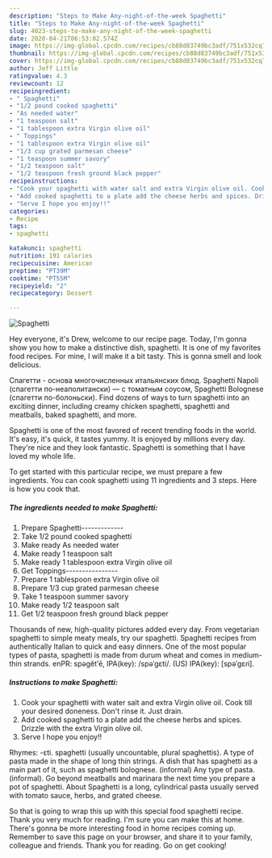 ```yaml
---
description: "Steps to Make Any-night-of-the-week Spaghetti"
title: "Steps to Make Any-night-of-the-week Spaghetti"
slug: 4023-steps-to-make-any-night-of-the-week-spaghetti
date: 2020-04-21T06:53:02.574Z
image: https://img-global.cpcdn.com/recipes/cb88d83749bc3adf/751x532cq70/spaghetti-recipe-main-photo.jpg
thumbnail: https://img-global.cpcdn.com/recipes/cb88d83749bc3adf/751x532cq70/spaghetti-recipe-main-photo.jpg
cover: https://img-global.cpcdn.com/recipes/cb88d83749bc3adf/751x532cq70/spaghetti-recipe-main-photo.jpg
author: Jeff Little
ratingvalue: 4.3
reviewcount: 12
recipeingredient:
- " Spaghetti"
- "1/2 pound cooked spaghetti"
- "As needed water"
- "1 teaspoon salt"
- "1 tablespoon extra Virgin olive oil"
- " Toppings"
- "1 tablespoon extra Virgin olive oil"
- "1/3 cup grated parmesan cheese"
- "1 teaspoon summer savory"
- "1/2 teaspoon salt"
- "1/2 teaspoon fresh ground black pepper"
recipeinstructions:
- "Cook your spaghetti with water salt and extra Virgin olive oil. Cook till your desired doneness. Don&#39;t rinse it. Just drain."
- "Add cooked spaghetti to a plate add the cheese herbs and spices. Drizzle with the extra Virgin olive oil."
- "Serve I hope you enjoy!!"
categories:
- Recipe
tags:
- spaghetti

katakunci: spaghetti 
nutrition: 191 calories
recipecuisine: American
preptime: "PT39M"
cooktime: "PT55M"
recipeyield: "2"
recipecategory: Dessert

---
```



![Spaghetti](https://img-global.cpcdn.com/recipes/cb88d83749bc3adf/751x532cq70/spaghetti-recipe-main-photo.jpg)

Hey everyone, it's Drew, welcome to our recipe page. Today, I'm gonna show you how to make a distinctive dish, spaghetti. It is one of my favorites food recipes. For mine, I will make it a bit tasty. This is gonna smell and look delicious.

Cпагетти - основа многочисленных итальянских блюд. Spaghetti Napoli (спагетти по-неаполитански) — с томатным соусом, Spaghetti Bolognese (спагетти по-болоньски). Find dozens of ways to turn spaghetti into an exciting dinner, including creamy chicken spaghetti, spaghetti and meatballs, baked spaghetti, and more.

Spaghetti is one of the most favored of recent trending foods in the world. It's easy, it's quick, it tastes yummy. It is enjoyed by millions every day. They're nice and they look fantastic. Spaghetti is something that I have loved my whole life.


To get started with this particular recipe, we must prepare a few ingredients. You can cook spaghetti using 11 ingredients and 3 steps. Here is how you cook that.

<!--inarticleads1-->

##### The ingredients needed to make Spaghetti:

1. Prepare  Spaghetti-------------
1. Take 1/2 pound cooked spaghetti
1. Make ready As needed water
1. Make ready 1 teaspoon salt
1. Make ready 1 tablespoon extra Virgin olive oil
1. Get  Toppings----------------
1. Prepare 1 tablespoon extra Virgin olive oil
1. Prepare 1/3 cup grated parmesan cheese
1. Take 1 teaspoon summer savory
1. Make ready 1/2 teaspoon salt
1. Get 1/2 teaspoon fresh ground black pepper


Thousands of new, high-quality pictures added every day. From vegetarian spaghetti to simple meaty meals, try our spaghetti. Spaghetti recipes from authentically Italian to quick and easy dinners. One of the most popular types of pasta, spaghetti is made from durum wheat and comes in medium-thin strands. enPR: spəgĕtʹē, IPA(key): /spəˈɡɛti/. (US) IPA(key): [spəˈɡɛɾi]. 

<!--inarticleads2-->

##### Instructions to make Spaghetti:

1. Cook your spaghetti with water salt and extra Virgin olive oil. Cook till your desired doneness. Don&#39;t rinse it. Just drain.
1. Add cooked spaghetti to a plate add the cheese herbs and spices. Drizzle with the extra Virgin olive oil.
1. Serve I hope you enjoy!!


Rhymes: -ɛti. spaghetti (usually uncountable, plural spaghettis). A type of pasta made in the shape of long thin strings. A dish that has spaghetti as a main part of it, such as spaghetti bolognese. (informal) Any type of pasta. (informal). Go beyond meatballs and marinara the next time you prepare a pot of spaghetti. About Spaghetti is a long, cylindrical pasta usually served with tomato sauce, herbs, and grated cheese. 

So that is going to wrap this up with this special food spaghetti recipe. Thank you very much for reading. I'm sure you can make this at home. There's gonna be more interesting food in home recipes coming up. Remember to save this page on your browser, and share it to your family, colleague and friends. Thank you for reading. Go on get cooking!
